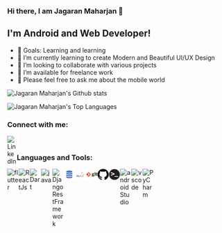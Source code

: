 ### Hi there, I am Jagaran Maharjan 👋

## I'm Android and Web Developer!

- 🥅 Goals: Learning and learning
- 🌱 I’m currently learning to create Modern and Beautiful UI/UX Design
- 👯 I’m looking to collaborate with various projects
- 👯 I’m available for freelance work
- 💬 Please feel free to ask me about the mobile world

![Jagaran Maharjan's Github stats](https://github-readme-stats.vercel.app/api?username=JagaranMaharjan&show_icons=true&count_private=true&theme=algolia)

![Jagaran Maharjan's Top Languages](https://github-readme-stats.vercel.app/api/top-langs/?username=JagaranMaharjan&layout=compact&theme=algolia)

### Connect with me:

[<img align="left" alt="LinkedIn" width="22px" src="https://1000logos.net/wp-content/uploads/2017/03/Linkedin-Logo.png" />](https://www.linkedin.com/in/jagaran-maharjan-aa490218b/)

<br />

### Languages and Tools:

<img align="left" alt="flutter" width="26px" src="https://www.kindpng.com/picc/m/355-3557482_flutter-logo-png-transparent-png.png" />
<img align="left" alt="ReactJs" width="26px" src="https://analyticsindiamag.com/wp-content/uploads/2021/01/pasted-image-0-2.png" />
<img align="left" alt="Dart" width="26px" src="https://w7.pngwing.com/pngs/595/79/png-transparent-dart-programming-language-flutter-object-oriented-programming-flutter-logo-class-fauna-bird.png" />
<img align="left" alt="java" width="26px" src="https://w7.pngwing.com/pngs/917/862/png-transparent-java-programmer-computer-programming-logo-others-miscellaneous-text-logo.png" />
<img align="left" alt="DjangoRestFramework" width="26px" src="https://www.django-rest-framework.org/img/logo.png" />
<img align="left" alt="sql" width="26px" src="https://raw.githubusercontent.com/github/explore/80688e429a7d4ef2fca1e82350fe8e3517d3494d/topics/sql/sql.png" />
<img align="left" alt="mysql" width="26px" src="https://raw.githubusercontent.com/github/explore/80688e429a7d4ef2fca1e82350fe8e3517d3494d/topics/mysql/mysql.png" />
<img align="left" alt="git" width="26px" src="https://raw.githubusercontent.com/github/explore/80688e429a7d4ef2fca1e82350fe8e3517d3494d/topics/git/git.png" />
<img align="left" alt="github" width="26px" src="https://raw.githubusercontent.com/github/explore/78df643247d429f6cc873026c0622819ad797942/topics/github/github.png" />
<img align="left" alt="html5" width="26px" src="https://raw.githubusercontent.com/github/explore/80688e429a7d4ef2fca1e82350fe8e3517d3494d/topics/terminal/terminal.png" />
<img align="left" alt="androidStudio" width="26px" src="https://www.androidpolice.com/wp-content/uploads/2020/10/10/android-studio-logo-hero_ITvLb9SXwyXu.png" />
<img align="left" alt="vscode" width="26px" src="https://www.tmssoftware.com/images/visualstudiocodelogo.png" />
<img align="left" alt="PyCharm" width="26px" src="https://pbs.twimg.com/profile_images/1206603239791218688/0AwZ0m6W_400x400.jpg" />
<br />
